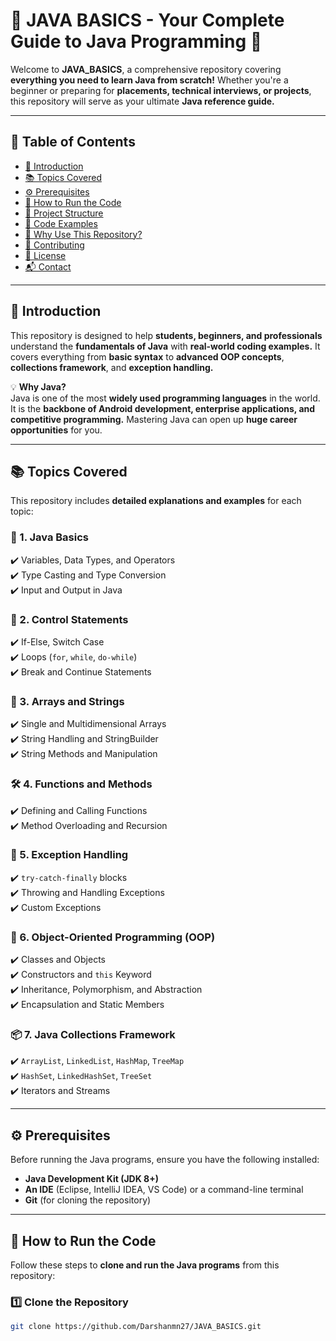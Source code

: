# 🚀 JAVA BASICS - Your Complete Guide to Java Programming 🎯

Welcome to **JAVA_BASICS**, a comprehensive repository covering **everything you need to learn Java from scratch!** Whether you're a beginner or preparing for **placements, technical interviews, or projects**, this repository will serve as your ultimate **Java reference guide.**  

---

## 📖 Table of Contents
- [📌 Introduction](#-introduction)
- [📚 Topics Covered](#-topics-covered)
- [⚙️ Prerequisites](#️-prerequisites)
- [🚀 How to Run the Code](#-how-to-run-the-code)
- [📂 Project Structure](#-project-structure)
- [📝 Code Examples](#-code-examples)
- [🎯 Why Use This Repository?](#-why-use-this-repository)
- [🤝 Contributing](#-contributing)
- [📜 License](#-license)
- [📬 Contact](#-contact)

---

## 📌 Introduction  
This repository is designed to help **students, beginners, and professionals** understand the **fundamentals of Java** with **real-world coding examples.** It covers everything from **basic syntax** to **advanced OOP concepts**, **collections framework**, and **exception handling.**  

💡 **Why Java?**  
Java is one of the most **widely used programming languages** in the world. It is the **backbone of Android development, enterprise applications, and competitive programming.** Mastering Java can open up **huge career opportunities** for you.  

---

## 📚 Topics Covered  

This repository includes **detailed explanations and examples** for each topic:  

### **🔰 1. Java Basics**
✔️ Variables, Data Types, and Operators  
✔️ Type Casting and Type Conversion  
✔️ Input and Output in Java  

### **🔁 2. Control Statements**
✔️ If-Else, Switch Case  
✔️ Loops (`for`, `while`, `do-while`)  
✔️ Break and Continue Statements  

### **📂 3. Arrays and Strings**
✔️ Single and Multidimensional Arrays  
✔️ String Handling and StringBuilder  
✔️ String Methods and Manipulation  

### **🛠 4. Functions and Methods**
✔️ Defining and Calling Functions  
✔️ Method Overloading and Recursion  

### **🛑 5. Exception Handling**
✔️ `try-catch-finally` blocks  
✔️ Throwing and Handling Exceptions  
✔️ Custom Exceptions  

### **🚀 6. Object-Oriented Programming (OOP)**
✔️ Classes and Objects  
✔️ Constructors and `this` Keyword  
✔️ Inheritance, Polymorphism, and Abstraction  
✔️ Encapsulation and Static Members  

### **📦 7. Java Collections Framework**
✔️ `ArrayList`, `LinkedList`, `HashMap`, `TreeMap`  
✔️ `HashSet`, `LinkedHashSet`, `TreeSet`  
✔️ Iterators and Streams  

---

## ⚙️ Prerequisites  
Before running the Java programs, ensure you have the following installed:  

- **Java Development Kit (JDK 8+)**  
- **An IDE** (Eclipse, IntelliJ IDEA, VS Code) or a command-line terminal  
- **Git** (for cloning the repository)  

---

## 🚀 How to Run the Code  
Follow these steps to **clone and run the Java programs** from this repository:  

### 1️⃣ Clone the Repository  
```sh
git clone https://github.com/Darshanmn27/JAVA_BASICS.git
